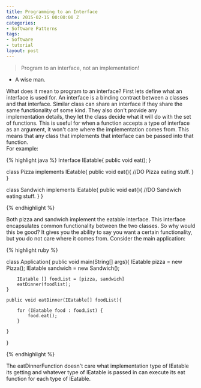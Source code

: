 ```yaml
---
title: Programming to an Interface
date: 2015-02-15 00:00:00 Z
categories:
- Software Patterns
tags:
- Software
- tutorial
layout: post
---
```


> Program to an interface, not an implementation!
- A wise man.

What does it mean to program to an interface? First lets define what an interface is used for.
An interface is a binding contract between a classes and that interface.  Similar class can share an interface if they share the same functionality of some kind. They also don't provide any implementation details, they let the class decide what it will do with the set of functions.  This is useful for when a function accepts a type of interface as an argument, it won't care where the implementation comes from.  This means that any class that implements that interface can be passed into that function. <br />For example:

{% highlight java %}
Interface IEatable{
	public void eat();
}

class Pizza implements IEatable{
	public void eat(){
		//DO Pizza eating stuff.
	}
}

class Sandwich implements IEatable{
	public void eat(){
		//DO Sandwich eating stuff.
	}
}

{% endhighlight %}

 Both pizza and sandwich implement the eatable interface.  This interface encapsulates common functionality between the two classes. So why would this be good? It gives you the ability to say you want a certain functionality, but you do not care where it comes from.  Consider the main application:

{% highlight ruby %}


class Application{
	public void main(String[] args){
		IEatable pizza = new Pizza();
		IEatable sandwich = new Sandwich();

		IEatable [] foodList = [pizza, sandwich]
		eatDinner(foodlist);
	}

	public void eatDinner(IEatable[] foodList){

		for (IEatable food : foodList) {
			food.eat();
		}

	}
}

{% endhighlight %}

The eatDinnerFunction doesn't care what implementation type of IEatable its getting and whatever type of IEatable is passed in can  execute its eat function for each type of IEatable.
